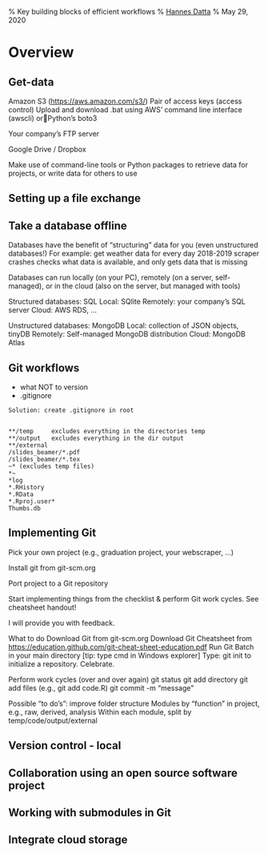 % Key building blocks of efficient workflows
% [Hannes Datta](https://hannesdatta.com)
% May 29, 2020

# Overview

## Get-data

Amazon S3 (https://aws.amazon.com/s3/)
Pair of access keys (access control)
Upload and download .bat using AWS’ command line interface (awscli) orPython’s boto3

Your company’s FTP server

Google Drive / Dropbox

Make use of command-line tools or Python packages to retrieve data for projects, or write data for others to use

## Setting up a file exchange


## Take a database offline

Databases have the benefit of “structuring” data for you (even unstructured databases!)
For example:
get weather data for every day 2018-2019
scraper crashes
checks what data is available, and only gets data that is missing

Databases can run locally (on your PC), remotely (on a server, self-managed), or in the cloud (also on the server, but managed with tools)

Structured databases: SQL
Local: SQlite
Remotely: your company’s SQL server
Cloud: AWS RDS, …

Unstructured databases: MongoDB
Local: collection of JSON objects, tinyDB
Remotely: Self-managed MongoDB distribution
Cloud: MongoDB Atlas

## Git workflows

- what NOT to version
- .gitignore

```
Solution: create .gitignore in root


**/temp 	excludes everything in the directories temp
**/output	excludes everything in the dir output
**/external
/slides_beamer/*.pdf
/slides_beamer/*.tex
~* (excludes temp files)
*~
*log
*.RHistory
*.RData
*.Rproj.user*
Thumbs.db
```

## Implementing Git

Pick your own project (e.g., graduation project, your webscraper, ...)

Install git from git-scm.org

Port project to a Git repository

Start implementing things from the checklist & perform Git work cycles. See cheatsheet handout!


I will provide you with feedback.



What to do
Download Git from git-scm.org
Download Git Cheatsheet from https://education.github.com/git-cheat-sheet-education.pdf
Run Git Batch in your main directory [tip: type cmd in Windows explorer]
Type: git init to initialize a repository. Celebrate.

Perform work cycles (over and over again)
git status
git add directory
git add files (e.g., git add code.R)
git commit -m “message”

Possible “to do’s”: improve folder structure
Modules by “function” in project, e.g., raw, derived, analysis
Within each module, split by temp/code/output/external


## Version control - local

## Collaboration using an open source software project

## Working with submodules in Git

## Integrate cloud storage

##
